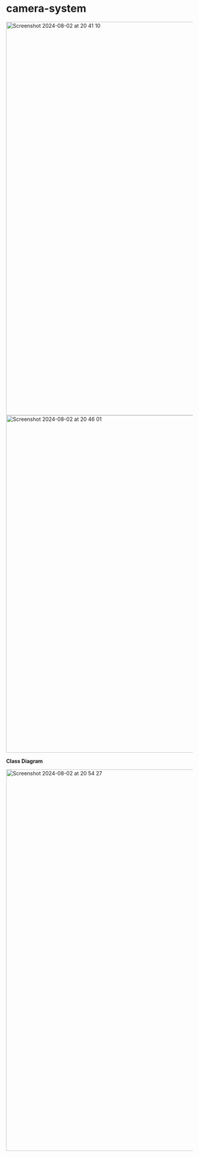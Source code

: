 # camera-system


<img width="1062" alt="Screenshot 2024-08-02 at 20 41 10" src="https://github.com/user-attachments/assets/330a6aa0-d723-4b89-947e-53f2951fcfc8">



<img width="911" alt="Screenshot 2024-08-02 at 20 46 01" src="https://github.com/user-attachments/assets/94d36da7-ffc6-4e1d-91c9-3ba146e1576c">


**Class Diagram**

<img width="1030" alt="Screenshot 2024-08-02 at 20 54 27" src="https://github.com/user-attachments/assets/efca490c-ed54-41df-8a66-bc010d2169bb">

